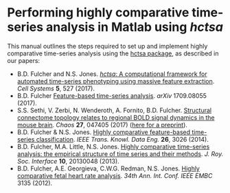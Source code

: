 # Performing highly comparative time-series analysis in Matlab using _hctsa_

This manual outlines the steps required to set up and implement highly comparative time-series analysis using the [hctsa package](https://github.com/SystemsAndSignalsGroup/hctsa), as described in our papers:

* B.D. Fulcher and N.S. Jones. [_hctsa_: A computational framework for automated time-series phenotyping using massive feature extraction](http://www.cell.com/cell-systems/fulltext/S2405-4712%2817%2930438-6). _Cell Systems_ **5**, 527 \(2017\).
* B.D. Fulcher [Feature-based time-series analysis](https://arxiv.org/abs/1709.08055). _arXiv_ 1709.08055 \(2017\).
* S.S. Sethi, V. Zerbi, N. Wenderoth, A. Fornito, B.D. Fulcher. [Structural connectome topology relates to regional BOLD signal dynamics in the mouse brain](http://aip.scitation.org/doi/10.1063/1.4979281). _Chaos_ **27**, 047405 \(2017\) \([here for a preprint](http://biorxiv.org/lookup/doi/10.1101/085514)\).
* B.D. Fulcher & N.S. Jones. [Highly comparative feature-based time-series classification](http://ieeexplore.ieee.org/lpdocs/epic03/wrapper.htm?arnumber=6786425). _IEEE Trans. Knowl. Data Eng._ **26**, 3026 \(2014\).
* B.D. Fulcher, M.A. Little, N.S. Jones. [Highly comparative time-series analysis: the empirical structure of time series and their methods](http://rsif.royalsocietypublishing.org/content/10/83/20130048.full). _J. Roy. Soc. Interface_ **10**, 20130048 \(2013\).
* B.D. Fulcher, A.E. Georgieva, C.W.G. Redman, N.S. Jones. [Highly comparative fetal heart rate analysis](http://ieeexplore.ieee.org/xpls/abs_all.jsp?arnumber=6346629). _34th Ann. Int. Conf. IEEE EMBC_ 3135 \(2012\).
